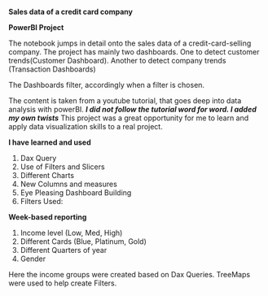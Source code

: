 **Sales data of a credit card company**

**PowerBI Project**

The notebook jumps in detail onto the sales data of a credit-card-selling company. The project has mainly two dashboards. One to detect customer trends(Customer Dashboard). Another to detect company trends (Transaction Dashboards)

The Dashboards filter, accordingly when a filter is chosen.

The content is taken from a youtube tutorial, that goes deep into data analysis with powerBI.
***I did not follow the tutorial word for word. I added my own twists***
This project was a great opportunity for me to learn and apply data visualization skills to a real project.


**I have learned and used**

1. Dax Query
2. Use of Filters and Slicers
3. Different Charts
4. New Columns and measures
5. Eye Pleasing Dashboard Building
6. Filters Used:


**Week-based reporting**
1. Income level (Low, Med, High)
2. Different Cards (Blue, Platinum, Gold)
3. Different Quarters of year
4. Gender

Here the income groups were created based on Dax Queries. TreeMaps were used to help create Filters.

